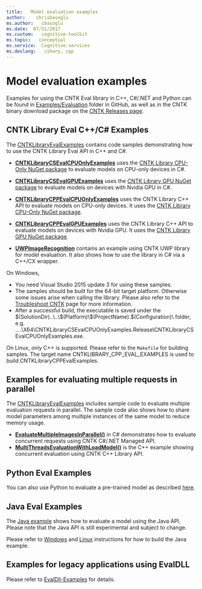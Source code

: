 ```yaml
---
title:   Model evaluation examples
author:    chrisbasoglu
ms.author:   cbasoglu
ms.date:  07/31/2017
ms.custom:   cognitive-toolkit
ms.topic:   conceptual
ms.service:  Cognitive-services
ms.devlang:   csharp, cpp
---
```


# Model evaluation examples

Examples for using the CNTK Eval library in C++, C#/.NET and Python can be found in [Examples/Evaluation](https://github.com/Microsoft/CNTK/blob/release/2.1/Examples/Evaluation) folder in GitHub, as well as in the CNTK binary download package on the [CNTK Releases page](https://github.com/Microsoft/CNTK/releases).

## CNTK Library Eval C++/C# Examples
The [CNTKLibraryEvalExamples](https://github.com/Microsoft/CNTK/blob/release/2.1/Examples/Evaluation/CNTKLibraryEvalExamples.sln) contains code samples demonstrating how to use the CNTK Library Eval API in C++ and C#. 
- [**CNTKLibraryCSEvalCPUOnlyExamples**](https://github.com/Microsoft/CNTK/blob/release/2.1/Examples/Evaluation/CNTKLibraryCSEvalCPUOnlyExamples) uses the [CNTK Library CPU-Only NuGet package](https://www.nuget.org/packages/CNTK.CPUOnly) to evaluate models on CPU-only devices in C#. 

- [**CNTKLibraryCSEvalGPUExamples**](https://github.com/Microsoft/CNTK/blob/release/2.1/Examples/Evaluation/CNTKLibraryCSEvalGPUExamples) uses the [CNTK Library GPU NuGet package](https://www.nuget.org/packages/CNTK.GPU) to evaluate models on devices with Nvidia GPU in C#. 
- [**CNTKLibraryCPPEvalCPUOnlyExamples**](https://github.com/Microsoft/CNTK/blob/release/2.1/Examples/Evaluation/CNTKLibraryCPPEvalCPUOnlyExamples) uses the CNTK Library C++ API to evaluate models on CPU-only devices. It uses the [CNTK Library CPU-Only NuGet package](https://www.nuget.org/packages/CNTK.CPUOnly).
- [**CNTKLibraryCPPEvalGPUExamples**](https://github.com/Microsoft/CNTK/blob/release/2.1/Examples/Evaluation/CNTKLibraryCPPEvalGPUExamples) uses the CNTK Library C++ API to evaluate models on devices with Nvidia GPU. It uses the [CNTK Library GPU NuGet package](https://www.nuget.org/packages/CNTK.GPU).

- [**UWPImageRecognition**](https://github.com/Microsoft/CNTK/blob/release/2.1/Examples/Evaluation/UWPImageRecognition) contains an example using CNTK UWP library for model evaluation. It also shows how to use the library in C# via a C++/CX wrapper.

On Windows,
- You need Visual Studio 2015 update 3 for using these samples.
- The samples should be built for the 64-bit target platform. Otherwise some issues arise when calling the library. Please also refer to the [Troubleshoot CNTK](./Troubleshoot-CNTK.md) page for more information.
- After a successful build, the executable is saved under the $(SolutionDir)..\..\$(Platform)\$(ProjectName).$(Configuration)\ folder, e.g. ..\..\X64\CNTKLibraryCSEvalCPUOnlyExamples.Release\CNTKLibraryCSEvalCPUOnlyExamples.exe.
 
On Linux, only C++ is supported. Please refer to the `Makefile` for building samples. The target name CNTKLIBRARY_CPP_EVAL_EXAMPLES is used to build CNTKLibraryCPPEvalExamples.
 
## Examples for evaluating multiple requests in parallel
The [CNTKLibraryEvalExamples](https://github.com/Microsoft/CNTK/blob/release/2.1/Examples/Evaluation/CNTKLibraryEvalExamples.sln) includes sample code to evaluate multiple evaluation requests in parallel. The sample code also shows how to share model parameters among multiple instances of the same model to reduce memory usage.
- [**EvaluateMultipleImagesInParallel()**](https://github.com/Microsoft/CNTK/blob/release/2.1/Examples/Evaluation/CNTKLibraryCSEvalCPUOnlyExamples/CNTKLibraryCSEvalExamples.cs) in C# demonstrates how to evaluate concurrent requests using CNTK C#/.NET Managed API.
- [**MultiThreadsEvaluationWithLoadModel()**]( https://github.com/Microsoft/CNTK/blob/release/2.1/Examples/Evaluation/CNTKLibraryCPPEvalCPUOnlyExamples/EvalMultithreads.cpp) is the C++ example showing concurrent evaluation using CNTK C++ Library API.

## Python Eval Examples
You can also use Python to evaluate a pre-trained model as described [here](./How-do-I-Evaluate-models-in-Python.md).

## Java Eval Examples
The [Java example](https://github.com/Microsoft/CNTK/blob/release/2.1/Tests/EndToEndTests/EvalClientTests/JavaEvalTest) shows how to evaluate a model using the Java API. Please note that the Java API is still experimental and subject to change.

Please refer to [Windows](./CNTK-Library-Evaluation-on-Windows.md#using-java) and [Linux](./CNTK-Library-Evaluation-on-Linux.md#using-java) instructions for how to build the Java example.

## Examples for legacy applications using EvalDLL

Please refer to [EvalDll-Examples](./Archive/EvalDll-Examples.md) for details.
